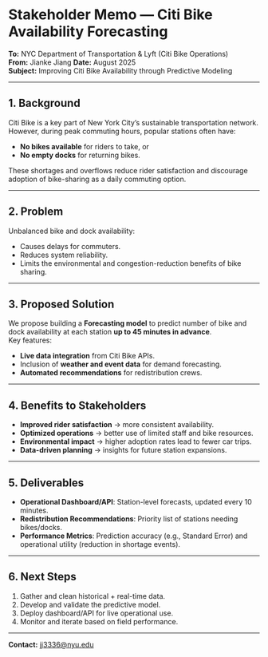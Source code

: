 # Stakeholder Memo — Citi Bike Availability Forecasting

**To:** NYC Department of Transportation & Lyft (Citi Bike Operations)  
**From:** Jianke Jiang
**Date:** August 2025  
**Subject:** Improving Citi Bike Availability through Predictive Modeling

---

## 1. Background
Citi Bike is a key part of New York City’s sustainable transportation network.  
However, during peak commuting hours, popular stations often have:
- **No bikes available** for riders to take, or
- **No empty docks** for returning bikes.

These shortages and overflows reduce rider satisfaction and discourage adoption of bike-sharing as a daily commuting option.

---

## 2. Problem
Unbalanced bike and dock availability:
- Causes delays for commuters.
- Reduces system reliability.
- Limits the environmental and congestion-reduction benefits of bike sharing.

---

## 3. Proposed Solution
We propose building a **Forecasting model** to predict number of bike and dock availability at each station **up to 45 minutes in advance**.  
Key features:
- **Live data integration** from Citi Bike APIs.
- Inclusion of **weather and event data** for demand forecasting.
- **Automated recommendations** for redistribution crews.

---

## 4. Benefits to Stakeholders
- **Improved rider satisfaction** → more consistent availability.
- **Optimized operations** → better use of limited staff and bike resources.
- **Environmental impact** → higher adoption rates lead to fewer car trips.
- **Data-driven planning** → insights for future station expansions.

---

## 5. Deliverables
- **Operational Dashboard/API**: Station-level forecasts, updated every 10 minutes.
- **Redistribution Recommendations**: Priority list of stations needing bikes/docks.
- **Performance Metrics**: Prediction accuracy (e.g., Standard Error) and operational utility (reduction in shortage events).

---

## 6. Next Steps
1. Gather and clean historical + real-time data.
2. Develop and validate the predictive model.
3. Deploy dashboard/API for live operational use.
4. Monitor and iterate based on field performance.

---

**Contact:** jj3336@nyu.edu